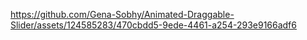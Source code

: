 https://github.com/Gena-Sobhy/Animated-Draggable-Slider/assets/124585283/470cbdd5-9ede-4461-a254-293e9166adf6
